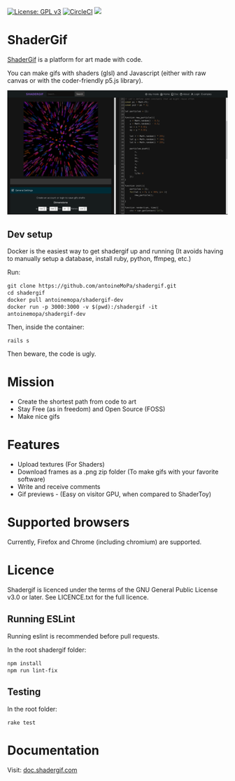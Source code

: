  [![License: GPL v3](https://img.shields.io/badge/License-GPLv3-blue.svg)](https://www.gnu.org/licenses/gpl-3.0) 
 [![CircleCI](https://img.shields.io/circleci/project/github/antoineMoPa/shadergif.svg)](https://circleci.com/gh/antoineMoPa/shadergif/tree/master) 
 [![](https://img.shields.io/twitter/follow/shadergif.svg?label=Follow&style=social)](https://twitter.com/ShaderGif)

# ShaderGif

[ShaderGif](https://shadergif.com) is a platform for art made with code.

You can make gifs with shaders (glsl) and Javascript (either with raw canvas or with  the coder-friendly p5.js library).

![screenshot](public/screenshot.png?v=1)

## Dev setup

Docker is the easiest way to get shadergif up and running (It avoids having to manually setup a database, install ruby, python, ffmpeg, etc.)

Run:

	git clone https://github.com/antoineMoPa/shadergif.git
	cd shadergif
	docker pull antoinemopa/shadergif-dev
	docker run -p 3000:3000 -v $(pwd):/shadergif -it antoinemopa/shadergif-dev
	
Then, inside the container:

	rails s

Then beware, the code is ugly.

# Mission

* Create the shortest path from code to art
* Stay Free (as in freedom) and Open Source (FOSS)
* Make nice gifs

# Features

 * Upload textures (For Shaders)
 * Download frames as a .png zip folder (To make gifs with your favorite software)
 * Write and receive comments
 * Gif previews - (Easy on visitor GPU, when compared to ShaderToy)

# Supported browsers

Currently, Firefox and Chrome (including chromium) are supported.

# Licence

Shadergif is licenced under the terms of the GNU General Public License v3.0 or later. See LICENCE.txt for the full licence.

## Running ESLint

Running eslint is recommended before pull requests.

In the root shadergif folder:

    npm install
    npm run lint-fix

## Testing

In the root folder:

    rake test

# Documentation

Visit: [doc.shadergif.com](https://doc.shadergif.com)
